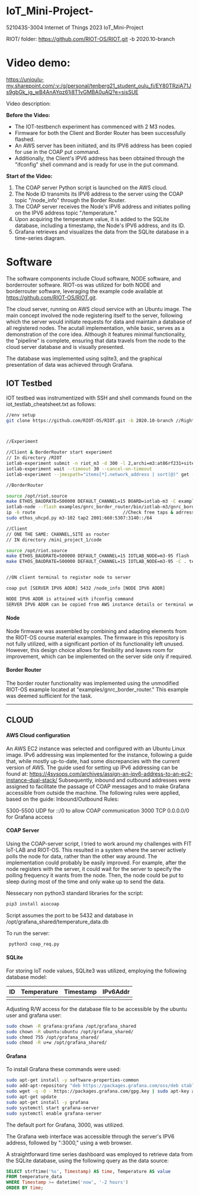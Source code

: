 # IoT_Mini-Project-
521043S-3004 Internet of Things 2023 IoT_Mini-Project 

RIOT/ folder: https://github.com/RIOT-OS/RIOT.git -b 2020.10-branch

# Video demo: 
https://unioulu-my.sharepoint.com/:v:/g/personal/tenberg21_student_oulu_fi/EY80TRzjA71Js9gbGk_jg_wB4AnAYqz61j8T1vGMBA0uAQ?e=sisSUE

Video description:

**Before the Video:**
- The IOT-testbench experiment has commenced with 2 M3 nodes.
- Firmware for both the Client and Border Router has been successfully flashed.
- An AWS server has been initiated, and its IPV6 address has been copied for use in the COAP put command.
- Additionally, the Client's IPV6 address has been obtained through the "ifconfig" shell command and is ready for use in the put command.

**Start of the Video:**
1. The COAP server Python script is launched on the AWS cloud.
2. The Node ID transmits its IPV6 address to the server using the COAP topic "/node_info" through the Border Router.
3. The COAP server receives the Node's IPV6 address and initiates polling on the IPV6 address topic "/temperature."
4. Upon acquiring the temperature value, it is added to the SQLite database, including a timestamp, the Node's IPV6 address, and its ID.
5. Grafana retrieves and visualizes the data from the SQLite database in a time-series diagram.


# Software
The software components include Cloud software, NODE software, and borderrouter software. RIOT-os was utilized for both NODE and borderrouter software, leveraging the example code available at https://github.com/RIOT-OS/RIOT.git.

The cloud server, running on AWS cloud service with an Ubuntu image. The main concept involved the node registering itself to the server, following which the server would initiate requests for data and maintain a database of all registered nodes. The acutall implementation, while basic, serves as a demonstration of the core idea. Although it features minimal functionality, the "pipeline" is complete, ensuring that data travels from the node to the cloud server database and is visually presented.

The database was implemented using sqlite3, and the graphical presentation of data was achieved through Grafana.
## IOT Testbed
IOT testbed was instrumentized with SSH and shell commands found on the iot_testlab_cheatsheet.txt as follows:
```bash
//env setup
git clone https://github.com/RIOT-OS/RIOT.git -b 2020.10-branch //Right version for all the documentation & Material



//Experiment

//Client & BorderRouter start experiment
// In directory /RIOT
iotlab-experiment submit -n riot_m3 -d 300 -l 2,archi=m3:at86rf231+site=grenoble    //Start experiment with 2 nodes
iotlab-experiment wait --timeout 30 --cancel-on-timeout                             //Query for ready nodes 
iotlab-experiment --jmespath="items[*].network_address | sort(@)" get --nodes       //Query for node ids

//BorderRouter

source /opt/riot.source 
make ETHOS_BAUDRATE=500000 DEFAULT_CHANNEL=15 BOARD=iotlab-m3 -C examples/gnrc_border_router clean all
iotlab-node --flash examples/gnrc_border_router/bin/iotlab-m3/gnrc_border_router.elf -l grenoble,m3,102 // m3,[Nodeid]
ip -6 route                                 //Check free taps & adrresses
sudo ethos_uhcpd.py m3-102 tap2 2001:660:5307:3140::/64                                                 // m3-[Nodeid]

//Client
// ONE THE SAME: CHANNEL,SITE as router
// IN directory /mini_project_1/code

source /opt/riot.source
make ETHOS_BAUDRATE=500000 DEFAULT_CHANNEL=15 IOTLAB_NODE=m3-95 flash                                  // m3-[Nodeid]
make ETHOS_BAUDRATE=500000 DEFAULT_CHANNEL=15 IOTLAB_NODE=m3-95 -C . term                              // m3-[Nodeid]


//ON client terminal to register node to server

coap put [SERVER IPV6 ADDR] 5432 /node_info [NODE IPV6 ADDR]

NODE IPV6 ADDR is attained with ifconfig command
SERVER IPV6 ADDR can be copied from AWS instance details or terminal wellcome message.

```



#### Node
Node firmware was assembled by combining and adapting elements from the RIOT-OS course material examples. The firmware in this repository is not fully utilized, with a significant portion of its functionality left unused. However, this design choice allows for flexibility and leaves room for improvement, which can be implemented on the server side only if required.
#### Border Router
The border router functionality was implemented using the unmodified RIOT-OS example located at "examples/gnrc_border_router." This example was deemed sufficient for the task.
_____________________
## CLOUD
####  AWS Cloud configuration
An AWS EC2 instance was selected and configured with an Ubuntu Linux image. IPv6 addressing was implemented for the instance, following a guide that, while mostly up-to-date, had some discrepancies with the current version of AWS. The guide used for setting up IPv6 addressing can be found at: https://4sysops.com/archives/assign-an-ipv6-address-to-an-ec2-instance-dual-stack/
Subsequently, inbound and outbound addresses were assigned to facilitate the passage of COAP messages and to make Grafana accessible from outside the machine. The following rules were applied, based on the guide:
Inbound/Outbound Rules:

5300-5500 UDP for ::/0 to allow COAP communication
3000 TCP 0.0.0.0/0 for Grafana access



#### COAP Server
Using the COAP-server script, I tried to work around my challenges with FIT IoT-LAB and RIOT-OS. This resulted in a system where the server actively polls the node for data, rather than the other way around.
The implementation could probably be easily improved. For example, after the node registers with the server, it could wait for the server to specify the polling frequency it wants from the node. Then, the node could be put to sleep during most of the time and only wake up to send the data.

Nessecary non python3 standard libraries for the script:
```bash
pip3 install aiocoap
```
Script assumes the port to be 5432 and database in /opt/grafana_shared/temperature_data.db


To run the server:
```bash
 python3 coap_req.py
```
#### SQLite
For storing IoT node values, SQLite3 was utilized, employing the following database model:


| ID | Temperature | Timestamp | IPv6Addr |
|----|-------------|-----------|----------|
|    |             |           |          |

Adjusting R/W access for the database file to be accessible by the ubuntu user and grafana user:

```bash
sudo chown -R grafana:grafana /opt/grafana_shared
sudo chown -R ubuntu:ubuntu /opt/grafana_shared/
sudo chmod 755 /opt/grafana_shared/
sudo chmod -R u+w /opt/grafana_shared/
```
#### Grafana

To install Grafana these commands were used:
```bash
sudo apt-get install -y software-properties-common
sudo add-apt-repository "deb https://packages.grafana.com/oss/deb stable main"
sudo wget -q -O - https://packages.grafana.com/gpg.key | sudo apt-key add -
sudo apt-get update
sudo apt-get install -y grafana
sudo systemctl start grafana-server
sudo systemctl enable grafana-server
```

The default port for Grafana, 3000, was utilized. 

The Grafana web interface was accessible through the server's IPV6 address, followed by ":3000," using a web browser.


A straightforward time series dashboard was employed to retrieve data from the SQLite database, using the following query as the data source:
```SQL
SELECT strftime('%s', Timestamp) AS time, Temperature AS value
FROM temperature_data
WHERE Timestamp >= datetime('now', '-2 hours')
ORDER BY time;
```
